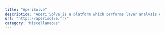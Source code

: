 ```yaml
---
title: "AperiSolve"
description: "Aperi'Solve is a platform which performs layer analysis on image (open-source)."
url: "https://aperisolve.fr/"
category: "Miscellaneous"
---
```

